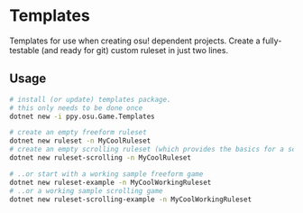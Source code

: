 # Templates

Templates for use when creating osu! dependent projects. Create a fully-testable (and ready for git) custom ruleset in just two lines.

## Usage

```bash
# install (or update) templates package.
# this only needs to be done once
dotnet new -i ppy.osu.Game.Templates

# create an empty freeform ruleset
dotnet new ruleset -n MyCoolRuleset
# create an empty scrolling ruleset (which provides the basics for a scrolling ←↑→↓ ruleset)
dotnet new ruleset-scrolling -n MyCoolRuleset

# ..or start with a working sample freeform game
dotnet new ruleset-example -n MyCoolWorkingRuleset
# ..or a working sample scrolling game
dotnet new ruleset-scrolling-example -n MyCoolWorkingRuleset
```
